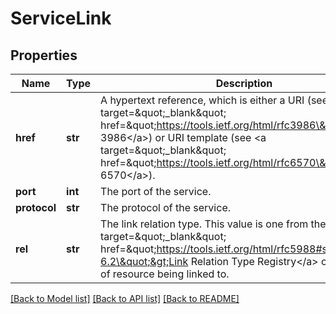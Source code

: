 # ServiceLink

## Properties
Name | Type | Description | Notes
------------ | ------------- | ------------- | -------------
**href** | **str** | A hypertext reference, which is either a URI (see &lt;a target&#x3D;\&quot;_blank\&quot; href&#x3D;\&quot;https://tools.ietf.org/html/rfc3986\&quot;&gt;RFC 3986&lt;/a&gt;) or URI template (see &lt;a target&#x3D;\&quot;_blank\&quot; href&#x3D;\&quot;https://tools.ietf.org/html/rfc6570\&quot;&gt;RFC 6570&lt;/a&gt;).  | [optional] 
**port** | **int** | The port of the service. | [optional] 
**protocol** | **str** | The protocol of the service. | [optional] 
**rel** | **str** | The link relation type. This value is one from the &lt;a target&#x3D;\&quot;_blank\&quot; href&#x3D;\&quot;https://tools.ietf.org/html/rfc5988#section-6.2\&quot;&gt;Link Relation Type Registry&lt;/a&gt; or is the type of resource being linked to. | [optional] 

[[Back to Model list]](../README.md#documentation-for-models) [[Back to API list]](../README.md#documentation-for-api-endpoints) [[Back to README]](../README.md)


